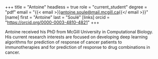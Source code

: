 +++
title = "Antoine"
headless = true
role = "current_student"
degree = "pdf"
email = "{{< email >}}antoine.soule@mail.mcgill.ca{{</ email >}}"
[name]
    first = "Antoine"
    last = "Soulé"
[links]
    orcid = "https://orcid.org/0000-0003-4810-4821"
+++

Antoine received his PhD from McGill University in Computational Biology. His current research interests are focused on developing deep learning algorithms for prediction of response of cancer patients to immunotherapies and for prediction of response to drug combinations in cancer. 